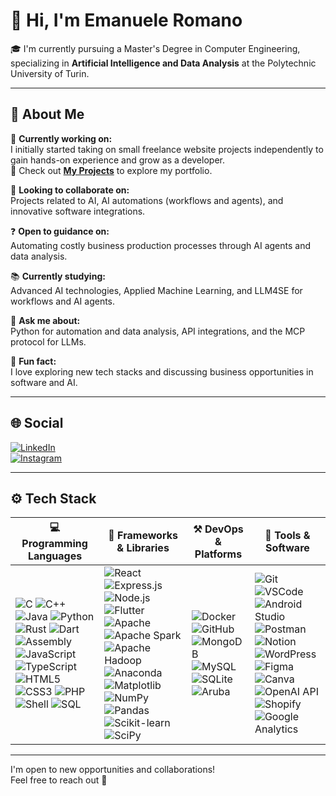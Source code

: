 # 👋 Hi, I'm **Emanuele Romano**

🎓 I'm currently pursuing a Master's Degree in Computer Engineering, specializing in **Artificial Intelligence and Data Analysis** at the Polytechnic University of Turin.

---

## 💫 About Me

🔧 **Currently working on:**  
I initially started taking on small freelance website projects independently to gain hands-on experience and grow as a developer.  
📂 Check out [**My Projects**](https://linktr.ee/lefweb) to explore my portfolio.

🤝 **Looking to collaborate on:**  
Projects related to AI, AI automations (workflows and agents), and innovative software integrations.

❓ **Open to guidance on:**  
Automating costly business production processes through AI agents and data analysis.

📚 **Currently studying:**  
Advanced AI technologies, Applied Machine Learning, and LLM4SE for workflows and AI agents.

💬 **Ask me about:**  
Python for automation and data analysis, API integrations, and the MCP protocol for LLMs.

🎉 **Fun fact:**  
I love exploring new tech stacks and discussing business opportunities in software and AI.

---

## 🌐 Social

[![LinkedIn](https://img.shields.io/badge/LinkedIn-%230077B5.svg?logo=linkedin&logoColor=white)](https://www.linkedin.com/in/emanuele-romano-77b7552b2/)  
[![Instagram](https://img.shields.io/badge/Instagram-%23E4405F.svg?logo=instagram&logoColor=white)](https://www.instagram.com/emanuele_romano_/)

---

## ⚙️ Tech Stack

| 💻 Programming Languages | 🧱 Frameworks & Libraries | ⚒️ DevOps & Platforms | 🎨 Tools & Software |
|--------------------------|---------------------------|------------------------------|---------------------|
| ![C](https://img.shields.io/badge/c-00599C?style=for-the-badge&logo=c&logoColor=white) ![C++](https://img.shields.io/badge/c++-00599C?style=for-the-badge&logo=cplusplus&logoColor=white) ![Java](https://img.shields.io/badge/java-ED8B00?style=for-the-badge&logo=openjdk&logoColor=white) ![Python](https://img.shields.io/badge/python-3670A0?style=for-the-badge&logo=python&logoColor=ffdd54) ![Rust](https://img.shields.io/badge/rust-000000?style=for-the-badge&logo=rust&logoColor=white) ![Dart](https://img.shields.io/badge/dart-0175C2?style=for-the-badge&logo=dart&logoColor=white) ![Assembly](https://img.shields.io/badge/assembly-6E4C13?style=for-the-badge&logo=gnu&logoColor=white) ![JavaScript](https://img.shields.io/badge/javascript-F7DF1E?style=for-the-badge&logo=javascript&logoColor=black) ![TypeScript](https://img.shields.io/badge/typescript-3178C6?style=for-the-badge&logo=typescript&logoColor=white) ![HTML5](https://img.shields.io/badge/html5-E34F26?style=for-the-badge&logo=html5&logoColor=white) ![CSS3](https://img.shields.io/badge/css3-1572B6?style=for-the-badge&logo=css3&logoColor=white) ![PHP](https://img.shields.io/badge/php-777BB4?style=for-the-badge&logo=php&logoColor=white) ![Shell](https://img.shields.io/badge/shell-121011?style=for-the-badge&logo=gnu-bash&logoColor=white) ![SQL](https://img.shields.io/badge/sql-4479A1?style=for-the-badge&logo=sqlite&logoColor=white) | ![React](https://img.shields.io/badge/react-20232A?style=for-the-badge&logo=react&logoColor=61DAFB) ![Express.js](https://img.shields.io/badge/express.js-000000?style=for-the-badge&logo=express&logoColor=white) ![Node.js](https://img.shields.io/badge/node.js-339933?style=for-the-badge&logo=nodedotjs&logoColor=white) ![Flutter](https://img.shields.io/badge/flutter-02569B?style=for-the-badge&logo=flutter&logoColor=white) ![Apache](https://img.shields.io/badge/apache-D22128?style=for-the-badge&logo=apache&logoColor=white) ![Apache Spark](https://img.shields.io/badge/apache%20spark-E25A1C?style=for-the-badge&logo=apachespark&logoColor=white) ![Apache Hadoop](https://img.shields.io/badge/apache%20hadoop-66CCFF?style=for-the-badge&logo=apachehadoop&logoColor=white) ![Anaconda](https://img.shields.io/badge/anaconda-44A833?style=for-the-badge&logo=anaconda&logoColor=white) ![Matplotlib](https://img.shields.io/badge/matplotlib-3776AB?style=for-the-badge&logo=python&logoColor=white) ![NumPy](https://img.shields.io/badge/numpy-013243?style=for-the-badge&logo=numpy&logoColor=white) ![Pandas](https://img.shields.io/badge/pandas-150458?style=for-the-badge&logo=pandas&logoColor=white) ![Scikit-learn](https://img.shields.io/badge/scikit--learn-F7931E?style=for-the-badge&logo=scikit-learn&logoColor=white) ![SciPy](https://img.shields.io/badge/scipy-8CAAE6?style=for-the-badge&logo=scipy&logoColor=white) | ![Docker](https://img.shields.io/badge/docker-2496ED?style=for-the-badge&logo=docker&logoColor=white) ![GitHub](https://img.shields.io/badge/github-181717?style=for-the-badge&logo=github&logoColor=white) ![MongoDB](https://img.shields.io/badge/mongodb-47A248?style=for-the-badge&logo=mongodb&logoColor=white) ![MySQL](https://img.shields.io/badge/mysql-4479A1?style=for-the-badge&logo=mysql&logoColor=white) ![SQLite](https://img.shields.io/badge/sqlite-003B57?style=for-the-badge&logo=sqlite&logoColor=white) ![Aruba](https://img.shields.io/badge/aruba-F78D2C?style=for-the-badge&logo=proxmox&logoColor=white) | ![Git](https://img.shields.io/badge/git-F05032?style=for-the-badge&logo=git&logoColor=white) ![VSCode](https://img.shields.io/badge/vscode-007ACC?style=for-the-badge&logo=visualstudiocode&logoColor=white) ![Android Studio](https://img.shields.io/badge/android%20studio-3DDC84?style=for-the-badge&logo=androidstudio&logoColor=white) ![Postman](https://img.shields.io/badge/postman-FF6C37?style=for-the-badge&logo=postman&logoColor=white) ![Notion](https://img.shields.io/badge/notion-000000?style=for-the-badge&logo=notion&logoColor=white) ![WordPress](https://img.shields.io/badge/wordpress-21759B?style=for-the-badge&logo=wordpress&logoColor=white) ![Figma](https://img.shields.io/badge/figma-F24E1E?style=for-the-badge&logo=figma&logoColor=white) ![Canva](https://img.shields.io/badge/canva-00C4CC?style=for-the-badge&logo=canva&logoColor=white) ![OpenAI API](https://img.shields.io/badge/OpenAI-412991?style=for-the-badge&logo=openai&logoColor=white) ![Shopify](https://img.shields.io/badge/shopify-96BF48?style=for-the-badge&logo=shopify&logoColor=white) ![Google Analytics](https://img.shields.io/badge/google_analytics-E37400?style=for-the-badge&logo=googleanalytics&logoColor=white) |

---

I'm open to new opportunities and collaborations!  
Feel free to reach out 🚀

<!---
emanueleR3/emanueleR3 is a ✨ special ✨ repository because its `README.md` appears on your GitHub profile.
--->

